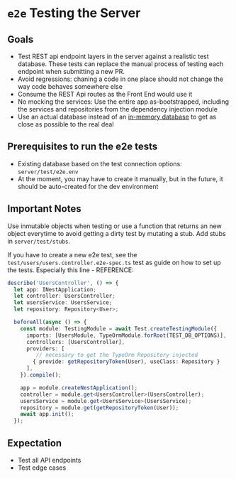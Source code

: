 # `e2e` Testing the Server

## Goals
- Test REST api endpoint layers in the server against a realistic test database. These tests can replace the manual process of testing each endpoint when submitting a new PR.
- Avoid regressions: chaning a code in one place should not change the way code behaves somewhere else
- Consume the REST Api routes as the Front End would use it
- No mocking the services: Use the entire app as-bootstrapped, including the services and repositories from the dependency injection module
- Use an actual database instead of an [in-memory database](https://dev.to/webeleon/unit-testing-nestjs-with-typeorm-in-memory-l6m) to get as close as possible to the real deal

## Prerequisites to run the e2e tests
- Existing database based on the test connection options: `server/test/e2e.env`
- At the moment, you may have to create it manually, but in the future, it should be auto-created for the dev environment

## Important Notes
Use inmutable objects when testing or use a function that returns an new object everytime to avoid getting a dirty test by mutating a stub. Add stubs in `server/test/stubs`.

If you have to create a new e2e test, see the `test/users/users.controller.e2e-spec.ts` test as guide on how to set up the tests. Especially this line - REFERENCE:

```typescript
describe('UsersController', () => {
  let app: INestApplication;
  let controller: UsersController;
  let usersService: UsersService;
  let repository: Repository<User>;

  beforeAll(async () => {
    const module: TestingModule = await Test.createTestingModule({
      imports: [UsersModule, TypeOrmModule.forRoot(TEST_DB_OPTIONS)],
      controllers: [UsersController],
      providers: [
         // necessary to get the TypeOrm Repository injected
        { provide: getRepositoryToken(User), useClass: Repository }
      ], 
    }).compile();

    app = module.createNestApplication();
    controller = module.get<UsersController>(UsersController);
    usersService = module.get<UsersService>(UsersService);
    repository = module.get(getRepositoryToken(User));
    await app.init();
  });
```

## Expectation
- Test all API endpoints
- Test edge cases
